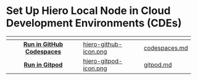 # Set Up Hiero Local Node in Cloud Development Environments (CDEs)

<table data-card-size="large" data-view="cards"><thead><tr><th align="center"></th><th data-hidden data-card-cover data-type="files"></th><th data-hidden data-card-target data-type="content-ref"></th></tr></thead><tbody><tr><td align="center"><a href="codespaces.md"><strong>Run in GitHub Codespaces</strong></a></td><td><a href="../../.gitbook/assets/hiero-github-icon.png">hiero-github-icon.png</a></td><td><a href="codespaces.md">codespaces.md</a></td></tr><tr><td align="center"><a href="gitpod.md"><strong>Run in Gitpod</strong></a></td><td><a href="../../.gitbook/assets/hiero-gitpod-icon.png">hiero-gitpod-icon.png</a></td><td><a href="gitpod.md">gitpod.md</a></td></tr></tbody></table>
